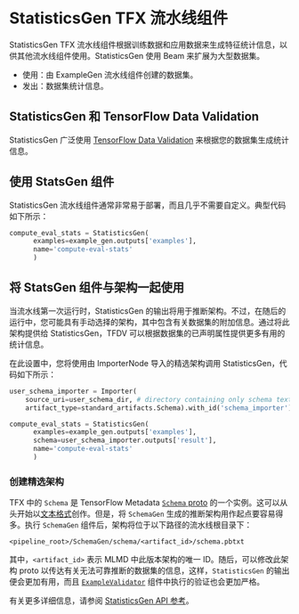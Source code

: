 # StatisticsGen TFX 流水线组件

StatisticsGen TFX 流水线组件根据训练数据和应用数据来生成特征统计信息，以供其他流水线组件使用。StatisticsGen 使用 Beam 来扩展为大型数据集。

- 使用：由 ExampleGen 流水线组件创建的数据集。
- 发出：数据集统计信息。

## StatisticsGen 和 TensorFlow Data Validation

StatisticsGen 广泛使用 [TensorFlow Data Validation](tfdv.md) 来根据您的数据集生成统计信息。

## 使用 StatsGen 组件

StatisticsGen 流水线组件通常非常易于部署，而且几乎不需要自定义。典型代码如下所示：

```python
compute_eval_stats = StatisticsGen(
      examples=example_gen.outputs['examples'],
      name='compute-eval-stats'
      )
```

## 将 StatsGen 组件与架构一起使用

当流水线第一次运行时，StatisticsGen 的输出将用于推断架构。不过，在随后的运行中，您可能具有手动选择的架构，其中包含有关数据集的附加信息。通过将此架构提供给 StatisticsGen，TFDV 可以根据数据集的已声明属性提供更多有用的统计信息。

在此设置中，您将使用由 ImporterNode 导入的精选架构调用 StatisticsGen，代码如下所示：

```python
user_schema_importer = Importer(
    source_uri=user_schema_dir, # directory containing only schema text proto
    artifact_type=standard_artifacts.Schema).with_id('schema_importer')

compute_eval_stats = StatisticsGen(
      examples=example_gen.outputs['examples'],
      schema=user_schema_importer.outputs['result'],
      name='compute-eval-stats'
      )
```

### 创建精选架构

TFX 中的 `Schema` 是 TensorFlow Metadata <a data-md-type="raw_html" href="https://github.com/tensorflow/metadata/blob/master/tensorflow_metadata/proto/v0/schema.proto">`Schema` proto</a> 的一个实例。这可以从头开始以[文本格式](https://googleapis.dev/python/protobuf/latest/google/protobuf/text_format.html)创作。但是，将 `SchemaGen` 生成的推断架构用作起点要容易得多。执行 `SchemaGen` 组件后，架构将位于以下路径的流水线根目录下：

```
<pipeline_root>/SchemaGen/schema/<artifact_id>/schema.pbtxt
```

其中，`<artifact_id>` 表示 MLMD 中此版本架构的唯一 ID。随后，可以修改此架构 proto 以传达有关无法可靠推断的数据集的信息，这样，`StatisticsGen` 的输出便会更加有用，而且 [`ExampleValidator`](https://www.tensorflow.org/tfx/guide/exampleval) 组件中执行的验证也会更加严格。

有关更多详细信息，请参阅 [StatisticsGen API 参考](https://www.tensorflow.org/tfx/api_docs/python/tfx/v1/components/StatisticsGen)。
